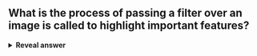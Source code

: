 ## What is the process of passing a filter over an image is called to highlight important features?
<details>
<summary><b>Reveal answer</b></summary>
Convolution
</details>
